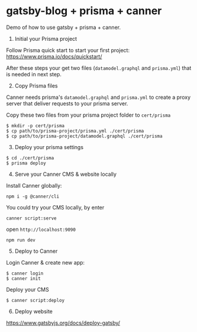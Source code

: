 # gatsby-blog + prisma + canner

Demo of how to use gatsby + prisma + canner.

1. Initial your Prisma project

Follow Prisma quick start to start your first project: https://www.prisma.io/docs/quickstart/

After these steps your get two files (`datamodel.graphql` and `prisma.yml`) that is needed in next step.

2. Copy Prisma files

Canner needs prisma's `datamodel.graphql` and `prisma.yml` to create a proxy server that deliver requests to your prisma server.

Copy these two files from your prisma project folder to `cert/prisma`

```
$ mkdir -p cert/prisma
$ cp path/to/prisma-project/prisma.yml ./cert/prisma
$ cp path/to/prisma-project/datamodel.graphql ./cert/prisma
```

3. Deploy your prisma settings

```
$ cd ./cert/prisma
$ prisma deploy
```

4. Serve your Canner CMS & website locally

Install Canner globally:

```
npm i -g @canner/cli
```

You could try your CMS locally, by enter

```
canner script:serve
```

open `http://localhost:9090`

```
npm run dev
```


5. Deploy to Canner

Login Canner & create new app:

```
$ canner login
$ canner init
```

Deploy your CMS

```
$ canner script:deploy
```

6. Deploy website

https://www.gatsbyjs.org/docs/deploy-gatsby/